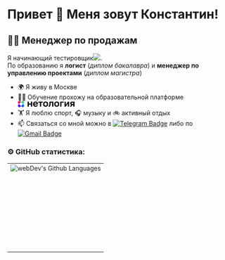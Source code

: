 # Привет 👋 Меня зовут Константин!

## :man_technologist: Менеджер по продажам

Я начинающий тестировщик<img src="https://media.giphy.com/media/WUlplcMpOCEmTGBtBW/giphy.gif" width="30px">.  
 По образованию я **логист** (*диплом бакалавра*) и **менеджер по управлению проектами** (*диплом магистра*)


- 🌍  Я живу в Москве
- :man_student: Обучение прохожу на образовательной платформе [![Netology](https://github.com/Kostet-name/myFilesNetology/blob/main/img/logoNeto.png?raw=true)](https://netology.ru/)
- 🏋️ Я люблю спорт, 🎧 музыку и 🚲 активный отдых
- :mailbox: Связаться со мной можно в  [![Telegram Badge](https://img.shields.io/badge/-Konstantin-blue?style=flat&logo=Telegram&logoColor=white)](https://t.me/Konstantin_lacoste) либо по  [![Gmail Badge](https://img.shields.io/badge/-Gmail-red?style=flat&logo=Gmail&logoColor=white)](mailto:up12m1@gmail.com)


### ⚙️ GitHub статистика:

<table>
  <tr>
    <td>
      <img height="195px" align="right" alt="webDev's Github Languages" src="https://github-readme-stats-sigma-five.vercel.app/api/top-langs/?username=Kostet-name&layout=compact&theme=vision-friendly-dark" />
    </td>
  </tr>
</table>
<!--
**Kostet-name/Kostet-name** is a ✨ _special_ ✨ repository because its `README.md` (this file) appears on your GitHub profile.
-->
